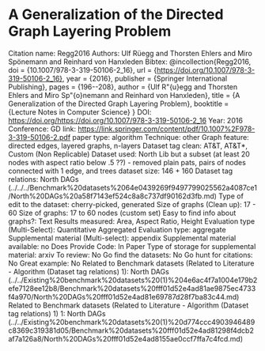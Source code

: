 # A Generalization of the Directed Graph Layering Problem

Citation name: Regg2016
Authors: Ulf Rüegg and Thorsten Ehlers and Miro Spönemann and Reinhard von Hanxleden
Bibtex: @incollection{Regg2016,
doi = {10.1007/978-3-319-50106-2_16},
url = {https://doi.org/10.1007/978-3-319-50106-2_16},
year = {2016},
publisher = {Springer International Publishing},
pages = {196--208},
author = {Ulf R\"{u}egg and Thorsten Ehlers and Miro Sp\"{o}nemann and Reinhard von Hanxleden},
title = {A Generalization of the Directed Graph Layering Problem},
booktitle = {Lecture Notes in Computer Science}
}
DOI: https://doi.org/https://doi.org/10.1007/978-3-319-50106-2_16
Year: 2016
Conference: GD
link: https://link.springer.com/content/pdf/10.1007%2F978-3-319-50106-2.pdf
paper type: algorithm
Technique: other
Graph feature: directed edges, layered graphs, n-layers
Dataset tag clean: AT&T, AT&T*, Custom (Non Replicable)
Dataset used: North Lib but a subset (at least 20 nodes with aspect ratio below .5 ??) - removed plain pats, pairs of nodes connected with 1 edge, and trees
dataset size: 146 + 160
Dataset tag relations: North DAGs (../../../Benchmark%20datasets%2064e0439269f9497799025562a4087ce1/North%20DAGs%20a58f7143ef524c8a8c737df90162d3fb.md)
Type of edit to the dataset: cherry-picked, generated
Size of graphs (Clean up): 17 - 60
Size of graphs: 17 to 60 nodes (custom set)
Easy to find info about graphs?: Text
Results measured: Area, Aspect Ratio, Height
Evaluation type (Multi-Select): Quantitative Aggregated
Evaluation type: aggregate
Supplemental material (Multi-select): appendix
Supplemental material available: no
Does Provide Code: In Paper
Type of storage for supplemental material: arxiv
To review: No
Go find the datasets: No
Go hunt for citations: No
Great example: No
Related to Benchmark datasets (Related to Literature - Algorithm (Dataset tag relations) 1): North DAGs (../../Existing%20benchmark%20datasets%20(1)%204e6ac4f7a1004e179b2efe7128ee12b8/Benchmark%20datasets%20fff01d52e4ad81ae9875ec4733f4a970/North%20DAGs%20fff01d52e4ad81e69787d28f7ba83c44.md)
Related to Benchmark datasets (Related to Literature - Algorithm (Dataset tag relations) 1) 1: North DAGs (../../Existing%20benchmark%20datasets%20(1)%20d774ccc4903946489c8369c319381d05/Benchmark%20datasets%20fff01d52e4ad81298f4dcb2af7a126a8/North%20DAGs%20fff01d52e4ad8155ae0ccf7ffa7c4fcd.md)